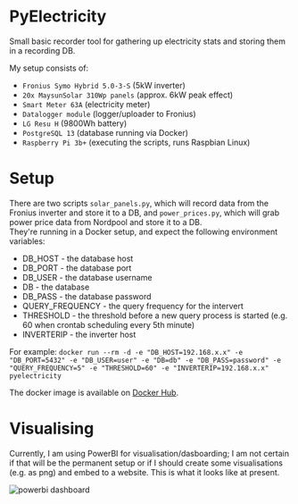 # PyElectricity
Small basic recorder tool for gathering up electricity stats and storing them in a recording DB.

My setup consists of:
- `Fronius Symo Hybrid 5.0-3-S` (5kW inverter)
- `20x MaysunSolar 310Wp panels` (approx. 6kW peak effect)
- `Smart Meter 63A` (electricity meter)
- `Datalogger module` (logger/uploader to Fronius)
- `LG Resu H` (9800Wh battery)
- `PostgreSQL 13` (database running via Docker)
- `Raspberry Pi 3b+` (executing the scripts, runs Raspbian Linux)

# Setup
There are two scripts `solar_panels.py`, which will record data from the Fronius inverter and store it to a DB, and `power_prices.py`, which will grab power price data from Nordpool and store it to a DB.  
They're running in a Docker setup, and expect the following environment variables:
- DB_HOST - the database host
- DB_PORT - the database port
- DB_USER - the database username
- DB - the database
- DB_PASS - the database password
- QUERY_FREQUENCY - the query frequency for the intervert
- THRESHOLD - the threshold before a new query process is started (e.g. 60 when crontab scheduling every 5th minute)
- INVERTERIP - the inverter host

For example: 
```docker run --rm -d -e "DB_HOST=192.168.x.x" -e "DB_PORT=5432" -e "DB_USER=user" -e "DB=db" -e "DB_PASS=password" -e "QUERY_FREQUENCY=5" -e "THRESHOLD=60" -e "INVERTERIP=192.168.x.x" pyelectricity```

The docker image is available on [Docker Hub](https://hub.docker.com/repository/docker/antra/pyelectricity/general).

# Visualising
Currently, I am using PowerBI for visualisation/dasboarding; I am not certain if that will be the permanent setup or if I should create some visualisations (e.g. as png) and embed to a website.
This is what it looks like at present.  

![powerbi dashboard](docs/sample_dashboard.png "Sample PowerBI dashboard")